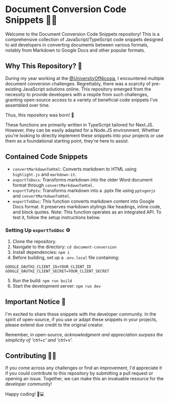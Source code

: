 # Document Conversion Code Snippets 📄🔄

Welcome to the Document Conversion Code Snippets repository! This is a comprehensive collection of JavaScript/TypeScript code snippets designed to aid developers in converting documents between various formats, notably from Markdown to Google Docs and other popular formats.

## Why This Repository? 🤔

During my year working at the [@UniversityOfNicosia](https://github.com/UniversityOfNicosia), I encountered multiple document conversion challenges. Regrettably, there was a scarcity of pre-existing JavaScript solutions online. This repository emerged from the necessity to provide developers with a respite from such challenges, granting open-source access to a variety of beneficial code snippets I've assembled over time. 

Thus, this repository was born! 🎉

These functions are primarily written in TypeScript tailored for Next.JS. However, they can be easily adapted for a Node.JS environment. Whether you're looking to directly implement these snippets into your projects or use them as a foundational starting point, they're here to assist.

## Contained Code Snippets 

- `convertMarkdownToHtml`: Converts markdown to HTML using `highlight.js` and `markdown-it`.
- `exportToDocx`: Transforms markdown into the older Word document format through `convertMarkdownToHtml`.
- `exportToPptx`: Transforms markdown into a .pptx file using `pptxgenjs` and `convertMarkdownToHtml`.
- `exportToGDoc`: This function converts markdown content into Google Docs format. It preserves markdown stylings like headings, inline code, and block quotes. Note: This function operates as an integrated API. To test it, follow the setup instructions below.

### Setting Up `exportToGDoc` ⚙️

1. Clone the repository.
2. Navigate to the directory: `cd document-conversion`
3. Install dependencies: `npm i`
4. Before building, set up a `.env.local` file containing:
```
GOOGLE_OAUTH2_CLIENT_ID=YOUR_CLIENT_ID
GOOGLE_OAUTH2_CLIENT_SECRET=YOUR_CLIENT_SECRET
```
5. Run the build: `npm run build`
6. Start the development server: `npm run dev`

## Important Notice 📜

I'm excited to share these snippets with the developer community. In the spirit of open-source, if you use or adapt these snippets in your projects, please extend due credit to the original creator.

Remember, in open-source, _acknowledgment and appreciation surpass the simplicity of 'ctrl+c' and 'ctrl+v'._

## Contributing 🧑‍💻

If you come across any challenges or find an improvement, I'd appreciate it if you could contribute to this repository by submitting a pull request or opening an issue. Together, we can make this an invaluable resource for the developer community!

Happy coding! 🚀💻
